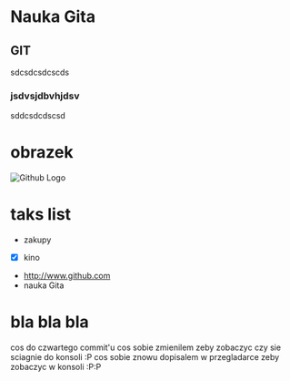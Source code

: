# Nauka Gita
## GIT
sdcsdcsdcscds
### jsdvsjdbvhjdsv
sddcsdcdscsd
# obrazek
![Github Logo](https://encrypted-tbn0.gstatic.com/images?q=tbn:ANd9GcS1Y7ASRuj9-pB1pT9kPTSuhWdm3PgSyGdsL80Be0C-bgkOjBW63Q)
# taks list
-  zakupy
- [x] kino
- http://www.github.com
- nauka Gita
# bla bla bla
cos do czwartego commit'u
cos sobie zmienilem zeby zobaczyc czy sie sciagnie do konsoli :P
cos sobie znowu dopisalem w przegladarce zeby zobaczyc w konsoli :P:P
